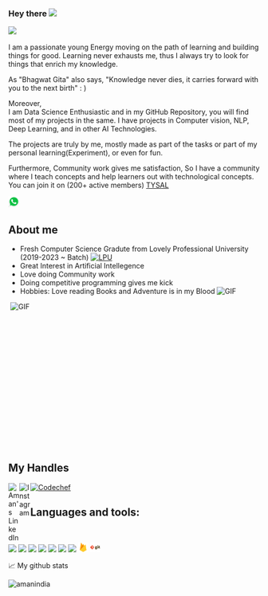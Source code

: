 ### Hey there <img src="https://media.giphy.com/media/hvRJCLFzcasrR4ia7z/giphy.gif" width="25px">

![](https://visitor-badge.glitch.me/badge?page_id=mramanindia)
</br>

I am a passionate young Energy moving on the path of learning and building things for good. Learning never exhausts me, thus I always try to look for things that enrich my knowledge.

As "Bhagwat Gita" also says, "Knowledge never dies, it carries forward with you to the next birth" : )

Moreover,</br>
I am Data Science Enthusiastic and in my GitHub Repository, you will find most of my projects in the same.
I have projects in Computer vision, NLP, Deep Learning, and in other AI Technologies.

The projects are truly by me, mostly made as part of the tasks or part of my personal learning(Experiment), or even for fun.


Furthermore, Community work gives me satisfaction, So I have a community where I teach concepts and help learners out with technological concepts. You can join it on (200+ active members) <a href="https://chat.whatsapp.com/HA6NMdYFt71IiyhAFaR7zm"> TYSAL </a>

<a href="https://chat.whatsapp.com/HA6NMdYFt71IiyhAFaR7zm">
  <img " alt="TYSAL" width="22px" src="https://github.com/appicons/Whatsapp/blob/master/icons/whatsapp_194x194.png" />
</a>



<h2> About me </h2>
<ul>
  <li>Fresh Computer Science Gradute from Lovely Professional University (2019-2023 ~ Batch) <a href="https://www.lpu.in/">
  <img " alt="LPU" width="22px" src="https://upload.wikimedia.org/wikipedia/en/thumb/3/3a/Lovely_Professional_University_logo.png/120px-Lovely_Professional_University_logo.png" />
</a> </li>
<li>Great Interest in Artificial Intellegence</li>
<li>Love doing Community work</li>
<li>Doing competitive programming gives me kick <a href="https://www.codechef.com/users/amanindia"> </a>
  <li> Hobbies: Love reading Books and Adventure is in my Blood <img  alt="GIF" src="https://w7.pngwing.com/pngs/643/954/png-transparent-hobby-symbol-computer-icons-interests-text-photography-public-relations.png" width="20" height="20" </li>
  
 </ul>
  <img align="right" alt="GIF" src="https://github.com/abhisheknaiidu/abhisheknaiidu/blob/master/code.gif?raw=true" width="500" height="320" />
  
<h2>My Handles </h2>
<a href="https://www.linkedin.com/in/amanindia/">
  <img align="left" alt="Aman's LinkedIn" width="22px" src="https://raw.githubusercontent.com/peterthehan/peterthehan/master/assets/linkedin.svg" />
</a>
                              
<a href="https://www.codechef.com/users/amanindia">
  <img  alt="Codechef" width="22px" src="https://i.pinimg.com/originals/c5/d9/fc/c5d9fc1e18bcf039f464c2ab6cfb3eb6.jpg" />
</a> </li> 

</a>
<a href="https://www.instagram.com/aman__2o/">
  <img align="left" alt="Instagram" width="22px" src="https://cdn.pixabay.com/photo/2021/06/15/12/17/instagram-6338401__340.png" />
</a> </li> 
                              
                              
</br>
<h2>Languages and tools: </h2>
</br>

<code><img height="20" src="https://github.com/get-icon/geticon/blob/master/icons/c-plusplus.svg"></code>
<code><img height="20" src="https://github.com/get-icon/geticon/blob/master/icons/python.svg"></code>
<code><img height="20" src="https://github.com/get-icon/geticon/blob/master/icons/jupyter.svg"></code>
<code><img height="20" src="https://github.com/get-icon/geticon/blob/master/icons/flutter.svg"></code>
<code><img height="20" src="https://github.com/get-icon/geticon/blob/master/icons/azure.svg"></code>
<code><img height="20" src="https://github.com/get-icon/geticon/blob/master/icons/c.svg"></code>
<code><img height="20" src="https://github.com/get-icon/geticon/blob/master/icons/java.svg"></code>
<code><img height="20" src="https://raw.githubusercontent.com/github/explore/80688e429a7d4ef2fca1e82350fe8e3517d3494d/topics/firebase/firebase.png"></code>
<code><img height="20" src="https://raw.githubusercontent.com/github/explore/80688e429a7d4ef2fca1e82350fe8e3517d3494d/topics/git/git.png"></code>



📈 My github stats

<p align="left"> <img src="https://github-readme-stats.vercel.app/api?username=mramanindia&show_icons=true&theme=gotham" alt="amanindia" />




